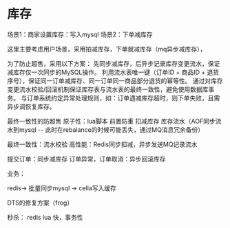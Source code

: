 # 库存
场景1：商家设置库存：写入mysql
场景2：下单减库存

这里主要考虑用户场景，采用拍减库存，下单就减库存（mq异步减库存），

为了防止超售，采用以下方案：
先同步减库存，后异步记录库存变更流水，保证减库存仅一次同步的MySQL操作。
利用流水表唯一键（订单ID + 商品ID + 退货序号），保证同一订单减库存、同一订单同一商品部分退货的幂等性。
通过对库存变更流水校验/回滚机制保证库存表与流水表的最终一致性，避免使用数据库事务。
与订单系统约定异常处理规则，如：订单遇减库存超时，则下单失败，且需异步调恢复库存。


最终一致性的防超售
原子性：lua脚本
  前置防重
  扣减库存
  库存流水（AOF同步流水到mysql -- 此时在rebalance的时候可能丢失，通过MQ消息冗余备份）
  
最终一致性：流水校验
高性能：Redis同步扣减，异步发送MQ记录流水

提交订单：同步减库存
订单异常，订单取消：异步回滚库存

业务：

redis-> 批量同步mysql -> cella写入缓存

DTS的修复方案（frog）



秒杀：
redis
lua  快，事务性

